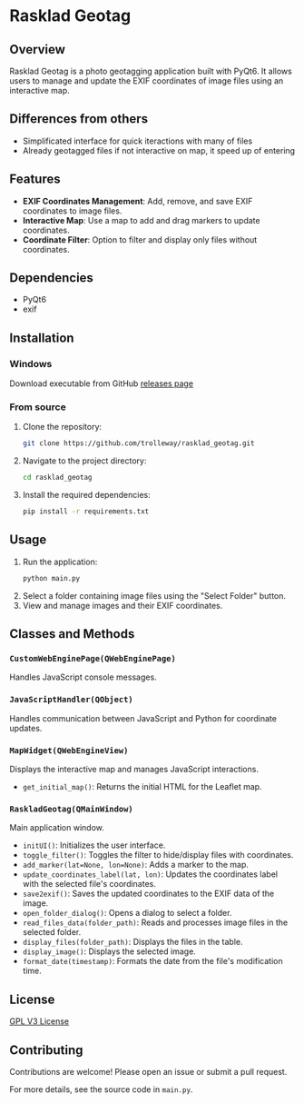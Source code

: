 # Rasklad Geotag

## Overview
Rasklad Geotag is a photo geotagging application built with PyQt6. It allows users to manage and update the EXIF coordinates of image files using an interactive map.

## Differences from others

- Simplificated interface for quick iteractions with many of files
- Already geotagged files if not interactive on map, it speed up of entering

## Features
- **EXIF Coordinates Management**: Add, remove, and save EXIF coordinates to image files.
- **Interactive Map**: Use a map to add and drag markers to update coordinates.
- **Coordinate Filter**: Option to filter and display only files without coordinates.

## Dependencies
- PyQt6
- exif

## Installation
### Windows
Download executable from GitHub [releases page](https://github.com/trolleway/rasklad_geotag/releases/)

### From source
1. Clone the repository:
   ```sh
   git clone https://github.com/trolleway/rasklad_geotag.git
   ```
2. Navigate to the project directory:
   ```sh
   cd rasklad_geotag
   ```
3. Install the required dependencies:
   ```sh
   pip install -r requirements.txt
   ```

## Usage
1. Run the application:
   ```sh
   python main.py
   ```
2. Select a folder containing image files using the "Select Folder" button.
3. View and manage images and their EXIF coordinates.

## Classes and Methods
### `CustomWebEnginePage(QWebEnginePage)`
Handles JavaScript console messages.

### `JavaScriptHandler(QObject)`
Handles communication between JavaScript and Python for coordinate updates.

### `MapWidget(QWebEngineView)`
Displays the interactive map and manages JavaScript interactions.
- `get_initial_map()`: Returns the initial HTML for the Leaflet map.

### `RaskladGeotag(QMainWindow)`
Main application window.
- `initUI()`: Initializes the user interface.
- `toggle_filter()`: Toggles the filter to hide/display files with coordinates.
- `add_marker(lat=None, lon=None)`: Adds a marker to the map.
- `update_coordinates_label(lat, lon)`: Updates the coordinates label with the selected file's coordinates.
- `save2exif()`: Saves the updated coordinates to the EXIF data of the image.
- `open_folder_dialog()`: Opens a dialog to select a folder.
- `read_files_data(folder_path)`: Reads and processes image files in the selected folder.
- `display_files(folder_path)`: Displays the files in the table.
- `display_image()`: Displays the selected image.
- `format_date(timestamp)`: Formats the date from the file's modification time.

## License
[GPL V3 License](LICENSE)

## Contributing
Contributions are welcome! Please open an issue or submit a pull request.

For more details, see the source code in `main.py`.

